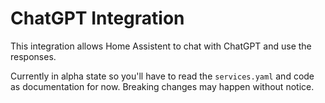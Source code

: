 # ChatGPT Integration

This integration allows Home Assistent to chat with ChatGPT and use the responses.

Currently in alpha state so you'll have to read the `services.yaml` and code as documentation for now. Breaking changes may happen without notice.
